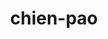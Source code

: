 ---
id: 1002
title: chien-pao
types: [dark,ice]
image: https://raw.githubusercontent.com/PokeAPI/sprites/master/sprites/pokemon/1002.png
---
